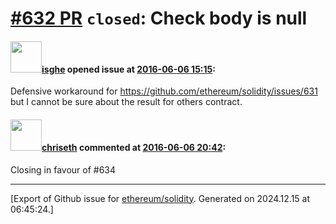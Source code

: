 # [\#632 PR](https://github.com/ethereum/solidity/pull/632) `closed`: Check body is null

#### <img src="https://avatars.githubusercontent.com/u/1006078?v=4" width="50">[isghe](https://github.com/isghe) opened issue at [2016-06-06 15:15](https://github.com/ethereum/solidity/pull/632):

Defensive workaround for https://github.com/ethereum/solidity/issues/631 but I cannot be sure about the result for others contract. 


#### <img src="https://avatars.githubusercontent.com/u/9073706?v=4" width="50">[chriseth](https://github.com/chriseth) commented at [2016-06-06 20:42](https://github.com/ethereum/solidity/pull/632#issuecomment-224081667):

Closing in favour of #634


-------------------------------------------------------------------------------



[Export of Github issue for [ethereum/solidity](https://github.com/ethereum/solidity). Generated on 2024.12.15 at 06:45:24.]
